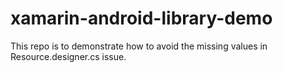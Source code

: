 # xamarin-android-library-demo
This repo is to demonstrate how to avoid the missing values in Resource.designer.cs issue. 
